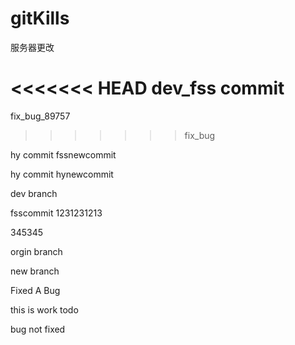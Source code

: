 # gitKills
服务器更改


<<<<<<< HEAD
dev_fss commit
=======
fix_bug_89757
>>>>>>> fix_bug



hy commit  fssnewcommit

hy commit hynewcommit

dev branch

fsscommit
1231231213


345345

orgin branch

new branch


Fixed A Bug




this is work todo

bug not fixed

